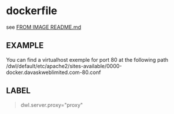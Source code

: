 # dockerfile

see [FROM IMAGE README.md](https://github.com/davask/d-apache)

## EXAMPLE

You can find a virtualhost exemple for port 80 at the following path
/dwl/default/etc/apache2/sites-available/0000-docker.davaskweblimited.com-80.conf

## LABEL

> dwl.server.proxy="proxy"


